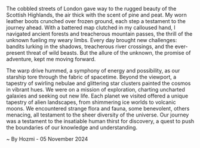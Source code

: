 
The cobbled streets of London gave way to the rugged beauty of the Scottish Highlands, the air thick with the scent of pine and peat. My worn leather boots crunched over frozen ground, each step a testament to the journey ahead. With a battered map clutched in my calloused hand, I navigated ancient forests and treacherous mountain passes, the thrill of the unknown fueling my weary limbs. Every day brought new challenges: bandits lurking in the shadows, treacherous river crossings, and the ever-present threat of wild beasts. But the allure of the unknown, the promise of adventure, kept me moving forward.

The warp drive hummed, a symphony of energy and possibility, as our starship tore through the fabric of spacetime. Beyond the viewport, a tapestry of swirling nebulae and glittering star clusters painted the cosmos in vibrant hues. We were on a mission of exploration, charting uncharted galaxies and seeking out new life. Each planet we visited offered a unique tapestry of alien landscapes, from shimmering ice worlds to volcanic moons. We encountered strange flora and fauna, some benevolent, others menacing, all testament to the sheer diversity of the universe. Our journey was a testament to the insatiable human thirst for discovery, a quest to push the boundaries of our knowledge and understanding. 

~ By Hozmi - 05 November 2024

